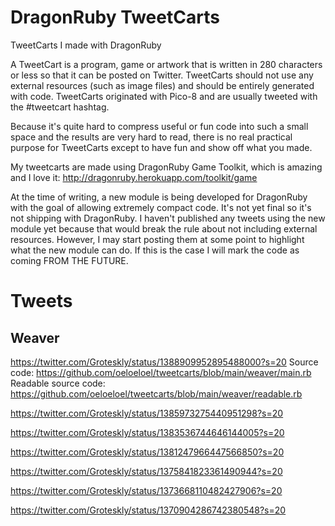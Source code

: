 # DragonRuby TweetCarts
TweetCarts I made with DragonRuby

A TweetCart is a program, game or artwork that is written in 280 characters or less so that it can be posted on Twitter. TweetCarts should not use any external resources (such as image files) and should be entirely generated with code. TweetCarts originated with Pico-8 and are usually tweeted with the #tweetcart hashtag.

Because it's quite hard to compress useful or fun code into such a small space and the results are very hard to read, there is no real practical purpose for TweetCarts except to have fun and show off what you made.

My tweetcarts are made using DragonRuby Game Toolkit, which is amazing and I love it: http://dragonruby.herokuapp.com/toolkit/game

At the time of writing, a new module is being developed for DragonRuby with the goal of allowing extremely compact code. It's not yet final so it's not shipping with DragonRuby. I haven't published any tweets using the new module yet because that would break the rule about not including external resources. However, I may start posting them at some point to highlight what the new module can do. If this is the case I will mark the code as coming FROM THE FUTURE.

# Tweets

## Weaver
https://twitter.com/Groteskly/status/1388909952895488000?s=20
Source code: https://github.com/oeloeloel/tweetcarts/blob/main/weaver/main.rb
Readable source code: https://github.com/oeloeloel/tweetcarts/blob/main/weaver/readable.rb

https://twitter.com/Groteskly/status/1385973275440951298?s=20

https://twitter.com/Groteskly/status/1383536744646144005?s=20

https://twitter.com/Groteskly/status/1381247966447566850?s=20

https://twitter.com/Groteskly/status/1375841823361490944?s=20

https://twitter.com/Groteskly/status/1373668110482427906?s=20

https://twitter.com/Groteskly/status/1370904286742380548?s=20
